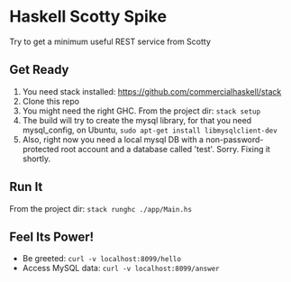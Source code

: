 Haskell Scotty Spike
====================

Try to get a minimum useful REST service from Scotty

## Get Ready

1. You need stack installed: https://github.com/commercialhaskell/stack
2. Clone this repo
3. You might need the right GHC. From the project dir: ```stack setup```
1. The build will try to create the mysql library, for that you need
   mysql_config, on Ubuntu, ```sudo apt-get install libmysqlclient-dev```
1. Also, right now you need a local mysql DB  with a non-password-protected
   root account and a database called 'test'. Sorry. Fixing it shortly.

## Run It
From the project dir: ```stack runghc ./app/Main.hs```

## Feel Its Power!
* Be greeted: ```curl -v localhost:8099/hello```
* Access MySQL data: ```curl -v localhost:8099/answer```

